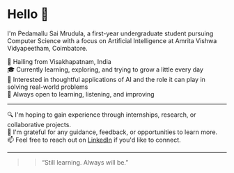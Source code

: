 # Hello 👋

I'm Pedamallu Sai Mrudula, a first-year undergraduate student pursuing Computer Science with a focus on Artificial Intelligence at Amrita Vishwa Vidyapeetham, Coimbatore.

📍 Hailing from Visakhapatnam, India  
🎓 Currently learning, exploring, and trying to grow a little every day  
🧠 Interested in thoughtful applications of AI and the role it can play in solving real-world problems  
🌱 Always open to learning, listening, and improving

---

🔍 I'm hoping to gain experience through internships, research, or collaborative projects.  
🤝 I'm grateful for any guidance, feedback, or opportunities to learn more.  
📫 Feel free to reach out on [LinkedIn](www.linkedin.com/in/sai-mrudula-pedamallu-1b44a3345) if you'd like to connect.

---

>> “Still learning. Always will be.”
